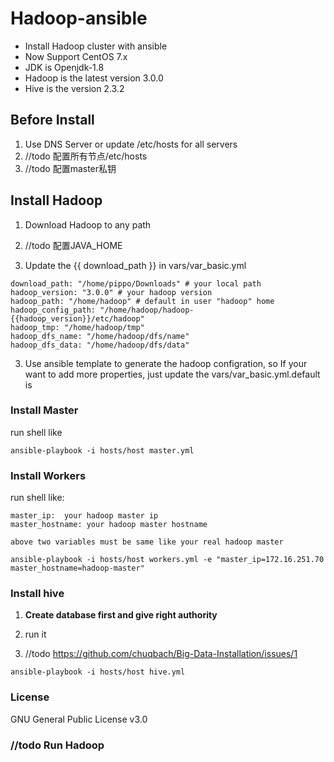 # Hadoop-ansible
- Install Hadoop cluster with ansible
- Now Support CentOS 7.x
- JDK is  Openjdk-1.8
- Hadoop is the latest version 3.0.0
- Hive is the version 2.3.2

## Before Install
1. Use DNS Server or update /etc/hosts for all servers
2. //todo 配置所有节点/etc/hosts
3. //todo 配置master私钥

## Install Hadoop
1. Download Hadoop to any path

2. //todo 配置JAVA_HOME

3. Update the {{ download_path }} in vars/var_basic.yml
```
download_path: "/home/pippo/Downloads" # your local path 
hadoop_version: "3.0.0" # your hadoop version
hadoop_path: "/home/hadoop" # default in user "hadoop" home
hadoop_config_path: "/home/hadoop/hadoop-{{hadoop_version}}/etc/hadoop"
hadoop_tmp: "/home/hadoop/tmp"
hadoop_dfs_name: "/home/hadoop/dfs/name"
hadoop_dfs_data: "/home/hadoop/dfs/data"
```


3. Use ansible template to generate the hadoop configration, so If your want to add more properties, just update the vars/var_basic.yml.default is 

### Install Master

run shell like

```
ansible-playbook -i hosts/host master.yml
```

### Install Workers

run shell like:
```
master_ip:  your hadoop master ip
master_hostname: your hadoop master hostname

above two variables must be same like your real hadoop master

ansible-playbook -i hosts/host workers.yml -e "master_ip=172.16.251.70 master_hostname=hadoop-master"

```

### Install hive
1. **Create database first and give right authority**



2. run it

3. //todo https://github.com/chuqbach/Big-Data-Installation/issues/1

```
ansible-playbook -i hosts/host hive.yml

```

### License

GNU General Public License v3.0

### //todo Run Hadoop
